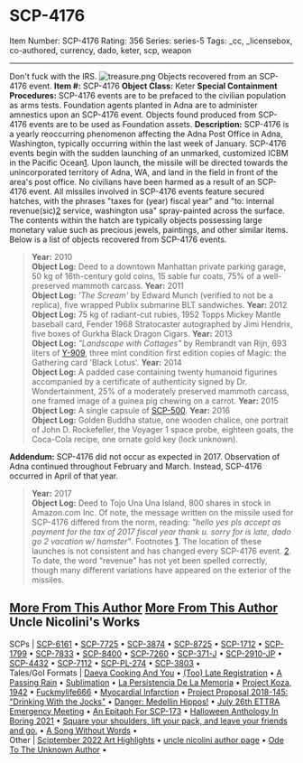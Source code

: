 # SCP-4176
Item Number: SCP-4176
Rating: 356
Series: series-5
Tags: _cc, _licensebox, co-authored, currency, dado, keter, scp, weapon

---

Don't fuck with the IRS.
![treasure.png](https://scp-wiki.wdfiles.com/local--files/scp-4176/treasure.png)
Objects recovered from an SCP-4176 event.
**Item #:** SCP-4176
**Object Class:** Keter
**Special Containment Procedures:** SCP-4176 events are to be prefaced to the civilian population as arms tests. Foundation agents planted in Adna are to administer amnestics upon an SCP-4176 event.
Objects found produced from SCP-4176 events are to be used as Foundation assets.
**Description:** SCP-4176 is a yearly reoccurring phenomenon affecting the Adna Post Office in Adna, Washington, typically occurring within the last week of January.
SCP-4176 events begin with the sudden launching of an unmarked, customized ICBM in the Pacific Ocean[1](javascript:;). Upon launch, the missile will be directed towards the unincorporated territory of Adna, WA, and land in the field in front of the area's post office. No civilians have been harmed as a result of an SCP-4176 event.
All missiles involved in SCP-4176 events feature secured hatches, with the phrases "taxes for (year) fiscal year" and "to: internal revenue(sic)[2](javascript:;) service, washington usa" spray-painted across the surface. The contents within the hatch are typically objects possessing large monetary value such as precious jewels, paintings, and other similar items.
Below is a list of objects recovered from SCP-4176 events.
> **Year:** 2010  
>  **Object Log:** Deed to a downtown Manhattan private parking garage, 50 kg of 16th-century gold coins, 15 sable fur coats, 75% of a well-preserved mammoth carcass.
> **Year:** 2011  
>  **Object Log:** _'The Scream'_ by Edward Munch (verified to not be a replica), five wrapped Publix submarine BLT sandwiches.
> **Year:** 2012  
>  **Object Log:** 75 kg of radiant-cut rubies, 1952 Topps Mickey Mantle baseball card, Fender 1968 Stratocaster autographed by Jimi Hendrix, five boxes of Gurkha Black Dragon Cigars.
> **Year:** 2013  
>  **Object Log:** _"Landscape with Cottages"_ by Rembrandt van Rijn, 693 liters of [Y-909](/scp-3000), three mint condition first edition copies of Magic: the Gathering card 'Black Lotus'.
> **Year:** 2014  
>  **Object Log:** A padded case containing twenty humanoid figurines accompanied by a certificate of authenticity signed by Dr. Wondertainment, 25% of a moderately preserved mammoth carcass, one framed image of a guinea pig chewing on a carrot.
> **Year:** 2015  
>  **Object Log:** A single capsule of [SCP-500](/scp-500).
> **Year:** 2016  
>  **Object Log:** Golden Buddha statue, one wooden chalice, one portrait of John D. Rockefeller, the Voyager 1 space probe, eighteen goats, the Coca-Cola recipe, one ornate gold key (lock unknown).
  
  
**Addendum:** SCP-4176 did not occur as expected in 2017. Observation of Adna continued throughout February and March. Instead, SCP-4176 occurred in April of that year.
> **Year:** 2017  
>  **Object Log:** Deed to Tojo Una Una Island, 800 shares in stock in Amazon.com Inc.
Of note, the message written on the missile used for SCP-4176 differed from the norm, reading: _"hello yes pls accept as payment for the tax of 2017 fiscal year thank u. sorry for is late, dado go 2 vacation w/ hamster"_.
Footnotes
[1](javascript:;). The location of these launches is not consistent and has changed every SCP-4176 event.
[2](javascript:;). To date, the word "revenue" has not yet been spelled correctly, though many different variations have appeared on the exterior of the missiles.
  
  
  

[More From This Author](javascript:;)
[More From This Author](javascript:;)
Uncle Nicolini's Works  
---  
SCPs |  [SCP-6161](/scp-6161) • [SCP-7725](/scp-7725) • [SCP-3874](/scp-3874) • [SCP-8725](/scp-8725) • [SCP-1712](/scp-1712) • [SCP-1799](/scp-1799) • [SCP-7833](/scp-7833) • [SCP-8400](/scp-8400) • [SCP-7260](/scp-7260) • [SCP-371-J](/scp-371-j) • [SCP-2910-JP](/scp-2910-jp) • [SCP-4432](/scp-4432) • [SCP-7112](/scp-7112) • [SCP-PL-274](/scp-pl-274) • [SCP-3803](/scp-3803) •  
Tales/GoI Formats |  [Daeva Cooking And You](/daeva-cooking-and-you) • [(Too) Late Registration](/late-registration) • [A Passing Rain](/a-passing-rain) • [Sublimation](/sublimation) • [La Persistencia De La Memoria](/la-persistencia-de-la-memoria) • [Project Koza, 1942](/project-koza) • [Fuckmylife666](/fuckmylife666) • [Myocardial Infarction](/myocardial-infarction) • [Project Proposal 2018-145: "Drinking With the Jocks"](/project-proposal-2018-145) • [Danger: Medellin Hippos!](/peligro-hipopotamos-de-medellin) • [July 26th ETTRA Emergency Meeting](/error-404-database-not-found) • [An Epitaph For SCP-173](/an-epitaph-for-scp-173) • [Halloween Anthology In Boring 2021](/halloween-anthology-boring-2021) • [Square your shoulders, lift your pack, and leave your friends and go.](/square-your-shoulders) • [A Song Without Words](/a-song-without-words) •  
Other |  [Sciptember 2022 Art Highlights](/sciptember-2022-art) • [uncle nicolini author page](/uncle-nicolini-author-page) • [Ode To The Unknown Author](/ode-to-the-unknown-author) •